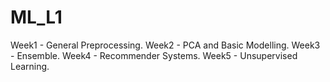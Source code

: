 # ML_L1

Week1 - General Preprocessing.
Week2 - PCA and Basic Modelling.
Week3 - Ensemble.
Week4 - Recommender Systems.
Week5 - Unsupervised Learning.
